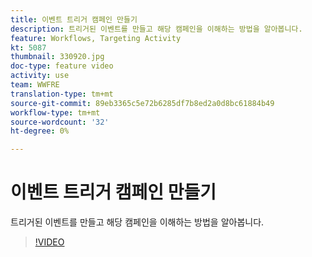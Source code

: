 ```yaml
---
title: 이벤트 트리거 캠페인 만들기
description: 트리거된 이벤트를 만들고 해당 캠페인을 이해하는 방법을 알아봅니다.
feature: Workflows, Targeting Activity
kt: 5087
thumbnail: 330920.jpg
doc-type: feature video
activity: use
team: WWFRE
translation-type: tm+mt
source-git-commit: 89eb3365c5e72b6285df7b8ed2a0d8bc61884b49
workflow-type: tm+mt
source-wordcount: '32'
ht-degree: 0%

---
```



# 이벤트 트리거 캠페인 만들기

트리거된 이벤트를 만들고 해당 캠페인을 이해하는 방법을 알아봅니다.

>[!VIDEO](https://video.tv.adobe.com/v/330920?quality=12)
